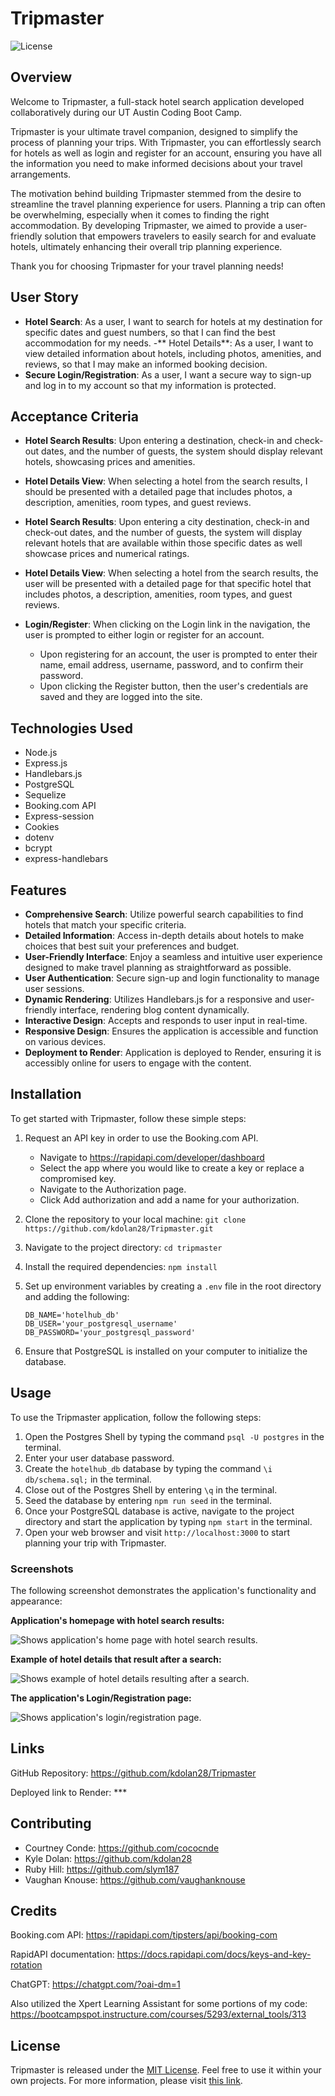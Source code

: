 # Tripmaster

![License](https://img.shields.io/badge/License-MIT-blue.svg)

## Overview

Welcome to Tripmaster, a full-stack hotel search application developed collaboratively during our UT Austin Coding Boot Camp.

Tripmaster is your ultimate travel companion, designed to simplify the process of planning your trips. With Tripmaster, you can effortlessly search for hotels as well as login and register for an account, ensuring you have all the information you need to make informed decisions about your travel arrangements.

The motivation behind building Tripmaster stemmed from the desire to streamline the travel planning experience for users. Planning a trip can often be overwhelming, especially when it comes to finding the right accommodation. By developing Tripmaster, we aimed to provide a user-friendly solution that empowers travelers to easily search for and evaluate hotels, ultimately enhancing their overall trip planning experience.

Thank you for choosing Tripmaster for your travel planning needs!

## User Story

- **Hotel Search**: As a user, I want to search for hotels at my destination for specific dates and guest numbers, so that I can find the best accommodation for my needs. -** Hotel Details**: As a user, I want to view detailed information about hotels, including photos, amenities, and reviews, so that I may make an informed booking decision.
- **Secure Login/Registration**: As a user, I want a secure way to sign-up and log in to my account so that my information is protected.

## Acceptance Criteria

- **Hotel Search Results**: Upon entering a destination, check-in and check-out dates, and the number of guests, the system should display relevant hotels, showcasing prices and amenities.
- **Hotel Details View**: When selecting a hotel from the search results, I should be presented with a detailed page that includes photos, a description, amenities, room types, and guest reviews.

- **Hotel Search Results**: Upon entering a city destination, check-in and check-out dates, and the number of guests, the system will display relevant hotels that are available within those specific dates as well showcase prices and numerical ratings.
- **Hotel Details View**: When selecting a hotel from the search results, the user will be presented with a detailed page for that specific hotel that includes photos, a description, amenities, room types, and guest reviews.
- **Login/Register**: When clicking on the Login link in the navigation, the user is prompted to either login or register for an account.
  - Upon registering for an account, the user is prompted to enter their name, email address, username, password, and to confirm their password.
  - Upon clicking the Register button, then the user's credentials are saved and they are logged into the site.

## Technologies Used

- Node.js
- Express.js
- Handlebars.js
- PostgreSQL
- Sequelize
- Booking.com API
- Express-session
- Cookies
- dotenv
- bcrypt
- express-handlebars

## Features

- **Comprehensive Search**: Utilize powerful search capabilities to find hotels that match your specific criteria.
- **Detailed Information**: Access in-depth details about hotels to make choices that best suit your preferences and budget.
- **User-Friendly Interface**: Enjoy a seamless and intuitive user experience designed to make travel planning as straightforward as possible.
- **User Authentication**: Secure sign-up and login functionality to manage user sessions.
- **Dynamic Rendering**: Utilizes Handlebars.js for a responsive and user-friendly interface, rendering blog content dynamically.
- **Interactive Design**: Accepts and responds to user input in real-time.
- **Responsive Design**: Ensures the application is accessible and function on various devices.
- **Deployment to Render**: Application is deployed to Render, ensuring it is accessibly online for users to engage with the content.

## Installation

To get started with Tripmaster, follow these simple steps:

1. Request an API key in order to use the Booking.com API.

   - Navigate to https://rapidapi.com/developer/dashboard
   - Select the app where you would like to create a key or replace a compromised key.
   - Navigate to the Authorization page.
   - Click Add authorization and add a name for your authorization.

2. Clone the repository to your local machine: `git clone https://github.com/kdolan28/Tripmaster.git`

3. Navigate to the project directory: `cd tripmaster`

4. Install the required dependencies: `npm install`
5. Set up environment variables by creating a `.env` file in the root directory and adding the following:
   ```
   DB_NAME='hotelhub_db'
   DB_USER='your_postgresql_username'
   DB_PASSWORD='your_postgresql_password'
   ```
6. Ensure that PostgreSQL is installed on your computer to initialize the database.

## Usage

To use the Tripmaster application, follow the following steps:

1. Open the Postgres Shell by typing the command `psql -U postgres` in the terminal.
2. Enter your user database password.
3. Create the `hotelhub_db` database by typing the command `\i db/schema.sql;` in the terminal.
4. Close out of the Postgres Shell by entering `\q` in the terminal.
5. Seed the database by entering `npm run seed` in the terminal.
6. Once your PostgreSQL database is active, navigate to the project directory and start the application by typing `npm start` in the terminal.
7. Open your web browser and visit `http://localhost:3000` to start planning your trip with Tripmaster.

### Screenshots

The following screenshot demonstrates the application's functionality and appearance:

**Application's homepage with hotel search results:**

![Shows application's home page with hotel search results.](assets/images/homepage-screenshot.png)

**Example of hotel details that result after a search:**

![Shows example of hotel details resulting after a search.](assets/images/hotel-results-screenshot.png)

**The application's Login/Registration page:**

![Shows application's login/registration page.](assets/images/login-registration-screenshot.png)

## Links

GitHub Repository: https://github.com/kdolan28/Tripmaster

Deployed link to Render: \*\*\*

## Contributing

- Courtney Conde: https://github.com/cococnde
- Kyle Dolan: https://github.com/kdolan28
- Ruby Hill: https://github.com/slym187
- Vaughan Knouse: https://github.com/vaughanknouse

## Credits

Booking.com API: https://rapidapi.com/tipsters/api/booking-com

RapidAPI documentation: https://docs.rapidapi.com/docs/keys-and-key-rotation

ChatGPT: https://chatgpt.com/?oai-dm=1

Also utilized the Xpert Learning Assistant for some portions of my code:
https://bootcampspot.instructure.com/courses/5293/external_tools/313

## License

Tripmaster is released under the [MIT License](LICENSE). Feel free to use it within your own projects. For more information, please visit [this link](https://opensource.org/licenses/MIT).
